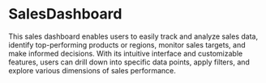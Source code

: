 # SalesDashboard
This sales dashboard enables users to easily track and analyze sales data, identify top-performing products or regions, monitor sales targets, and make informed decisions. With its intuitive interface and customizable features, users can drill down into specific data points, apply filters, and explore various dimensions of sales performance.
